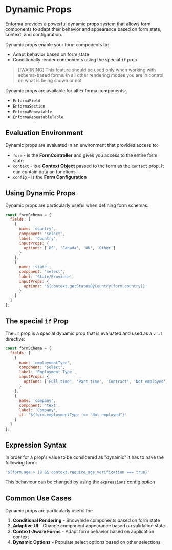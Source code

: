 # Dynamic Props

Enforma provides a powerful dynamic props system that allows form components to adapt their behavior and appearance based on form state, context, and configuration. 

Dynamic props enable your form components to:
- Adapt behavior based on form state
- Conditionally render components using the special `if` prop

> [!WARNING] This feature should be used only when working with schema-based forms.
> In all other rendering modes you are in control on what is being shown or not

Dynamic props are available for all Enforma components:

- `EnformaField`
- `EnformaSection`
- `EnformaRepeatable`
- `EnformaRepeatableTable`

## Evaluation Environment

Dynamic props are evaluated in an environment that provides access to:

- `form` - is the **FormController** and gives you access to the entire form state
- `context` - is a **Context Object** passed to the form as the `context` prop. It can contain data an functions
- `config` - is the **Form Configuration**

## Using Dynamic Props

Dynamic props are particularly useful when defining form schemas:

```js
const formSchema = {
  fields: [
    {
      name: 'country',
      component: 'select',
      label: 'Country',
      inputProps: {
        options: ['US', 'Canada', 'UK', 'Other']
      }
    },
    {
      name: 'state',
      component: 'select',
      label: 'State/Province',
      inputProps: {
        options: '${context.getStatesByCountry(form.country)}'
      }
    }
  ]
};
```

## The special `if` Prop

The `if` prop is a special dynamic prop that is evaluated and used as a `v-if` directive:

```js
const formSchema = {
  fields: [
    {
      name: 'employmentType',
      component: 'select',
      label: 'Employment Type',
      inputProps: {
        options: ['Full-time', 'Part-time', 'Contract', 'Not employed']
      }
    },
    {
      name: 'company',
      component: 'text',
      label: 'Company',
      if: '${form.employmentType !== "Not employed"}'
    }
  ]
};
```

## Expression Syntax

In order for a prop's value to be considered as "dynamic" it has to have the following form:

```js
'${form.age > 18 && context.require_age_verification === true}'
```

This behaviour can be changed by using the [`expressions` config option](/core-concepts/configuration.md)

## Common Use Cases

Dynamic props are particularly useful for:

1. **Conditional Rendering** - Show/hide components based on form state
2. **Adaptive UI** - Change component appearance based on validation state
3. **Context-Aware Forms** - Adapt form behavior based on application context
4. **Dynamic Options** - Populate select options based on other selections